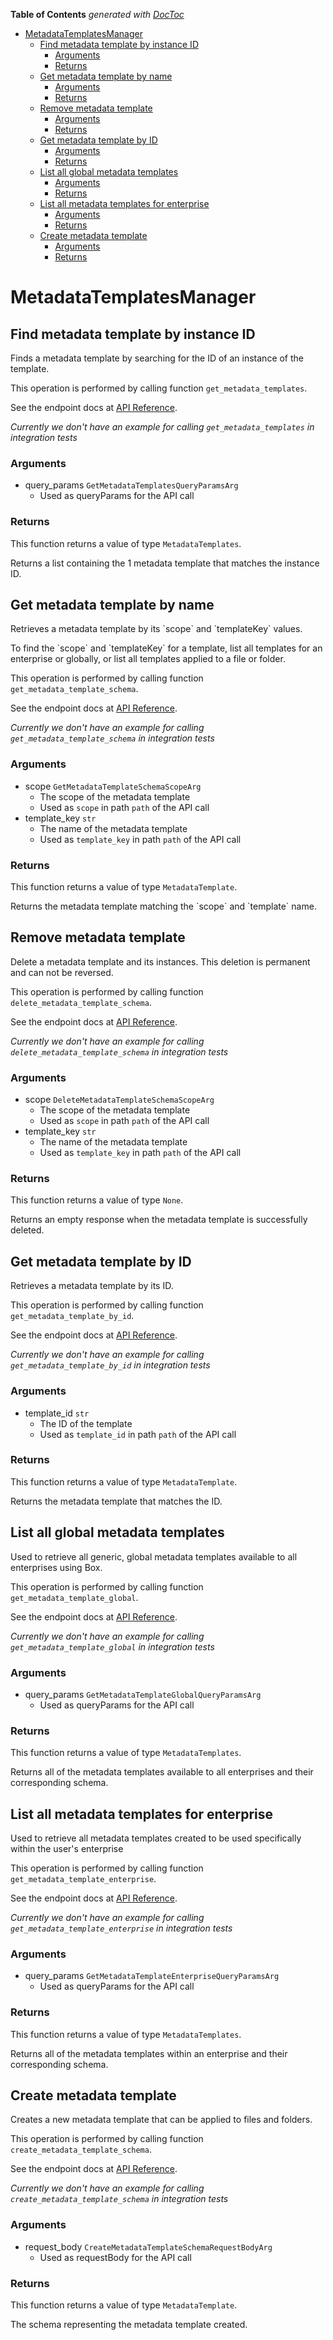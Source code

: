 <!-- START doctoc generated TOC please keep comment here to allow auto update -->
<!-- DON'T EDIT THIS SECTION, INSTEAD RE-RUN doctoc TO UPDATE -->
**Table of Contents**  *generated with [DocToc](https://github.com/thlorenz/doctoc)*

- [MetadataTemplatesManager](#metadatatemplatesmanager)
  - [Find metadata template by instance ID](#find-metadata-template-by-instance-id)
    - [Arguments](#arguments)
    - [Returns](#returns)
  - [Get metadata template by name](#get-metadata-template-by-name)
    - [Arguments](#arguments-1)
    - [Returns](#returns-1)
  - [Remove metadata template](#remove-metadata-template)
    - [Arguments](#arguments-2)
    - [Returns](#returns-2)
  - [Get metadata template by ID](#get-metadata-template-by-id)
    - [Arguments](#arguments-3)
    - [Returns](#returns-3)
  - [List all global metadata templates](#list-all-global-metadata-templates)
    - [Arguments](#arguments-4)
    - [Returns](#returns-4)
  - [List all metadata templates for enterprise](#list-all-metadata-templates-for-enterprise)
    - [Arguments](#arguments-5)
    - [Returns](#returns-5)
  - [Create metadata template](#create-metadata-template)
    - [Arguments](#arguments-6)
    - [Returns](#returns-6)

<!-- END doctoc generated TOC please keep comment here to allow auto update -->

# MetadataTemplatesManager

## Find metadata template by instance ID

Finds a metadata template by searching for the ID of an instance of the
template.

This operation is performed by calling function `get_metadata_templates`.

See the endpoint docs at
[API Reference](https://developer.box.com/reference/get-metadata-templates/).

*Currently we don't have an example for calling `get_metadata_templates` in integration tests*

### Arguments

- query_params `GetMetadataTemplatesQueryParamsArg`
  - Used as queryParams for the API call


### Returns

This function returns a value of type `MetadataTemplates`.

Returns a list containing the 1 metadata template that matches the
instance ID.


## Get metadata template by name

Retrieves a metadata template by its &#x60;scope&#x60; and &#x60;templateKey&#x60; values.

To find the &#x60;scope&#x60; and &#x60;templateKey&#x60; for a template, list all templates for
an enterprise or globally, or list all templates applied to a file or folder.

This operation is performed by calling function `get_metadata_template_schema`.

See the endpoint docs at
[API Reference](https://developer.box.com/reference/get-metadata-templates-id-id-schema/).

*Currently we don't have an example for calling `get_metadata_template_schema` in integration tests*

### Arguments

- scope `GetMetadataTemplateSchemaScopeArg`
  - The scope of the metadata template
  - Used as `scope` in path `path` of the API call
- template_key `str`
  - The name of the metadata template
  - Used as `template_key` in path `path` of the API call


### Returns

This function returns a value of type `MetadataTemplate`.

Returns the metadata template matching the &#x60;scope&#x60;
and &#x60;template&#x60; name.


## Remove metadata template

Delete a metadata template and its instances.
This deletion is permanent and can not be reversed.

This operation is performed by calling function `delete_metadata_template_schema`.

See the endpoint docs at
[API Reference](https://developer.box.com/reference/delete-metadata-templates-id-id-schema/).

*Currently we don't have an example for calling `delete_metadata_template_schema` in integration tests*

### Arguments

- scope `DeleteMetadataTemplateSchemaScopeArg`
  - The scope of the metadata template
  - Used as `scope` in path `path` of the API call
- template_key `str`
  - The name of the metadata template
  - Used as `template_key` in path `path` of the API call


### Returns

This function returns a value of type `None`.

Returns an empty response when the metadata
template is successfully deleted.


## Get metadata template by ID

Retrieves a metadata template by its ID.

This operation is performed by calling function `get_metadata_template_by_id`.

See the endpoint docs at
[API Reference](https://developer.box.com/reference/get-metadata-templates-id/).

*Currently we don't have an example for calling `get_metadata_template_by_id` in integration tests*

### Arguments

- template_id `str`
  - The ID of the template
  - Used as `template_id` in path `path` of the API call


### Returns

This function returns a value of type `MetadataTemplate`.

Returns the metadata template that matches the ID.


## List all global metadata templates

Used to retrieve all generic, global metadata templates available to all
enterprises using Box.

This operation is performed by calling function `get_metadata_template_global`.

See the endpoint docs at
[API Reference](https://developer.box.com/reference/get-metadata-templates-global/).

*Currently we don't have an example for calling `get_metadata_template_global` in integration tests*

### Arguments

- query_params `GetMetadataTemplateGlobalQueryParamsArg`
  - Used as queryParams for the API call


### Returns

This function returns a value of type `MetadataTemplates`.

Returns all of the metadata templates available to all enterprises
and their corresponding schema.


## List all metadata templates for enterprise

Used to retrieve all metadata templates created to be used specifically within
the user&#x27;s enterprise

This operation is performed by calling function `get_metadata_template_enterprise`.

See the endpoint docs at
[API Reference](https://developer.box.com/reference/get-metadata-templates-enterprise/).

*Currently we don't have an example for calling `get_metadata_template_enterprise` in integration tests*

### Arguments

- query_params `GetMetadataTemplateEnterpriseQueryParamsArg`
  - Used as queryParams for the API call


### Returns

This function returns a value of type `MetadataTemplates`.

Returns all of the metadata templates within an enterprise
and their corresponding schema.


## Create metadata template

Creates a new metadata template that can be applied to
files and folders.

This operation is performed by calling function `create_metadata_template_schema`.

See the endpoint docs at
[API Reference](https://developer.box.com/reference/post-metadata-templates-schema/).

*Currently we don't have an example for calling `create_metadata_template_schema` in integration tests*

### Arguments

- request_body `CreateMetadataTemplateSchemaRequestBodyArg`
  - Used as requestBody for the API call


### Returns

This function returns a value of type `MetadataTemplate`.

The schema representing the metadata template created.


